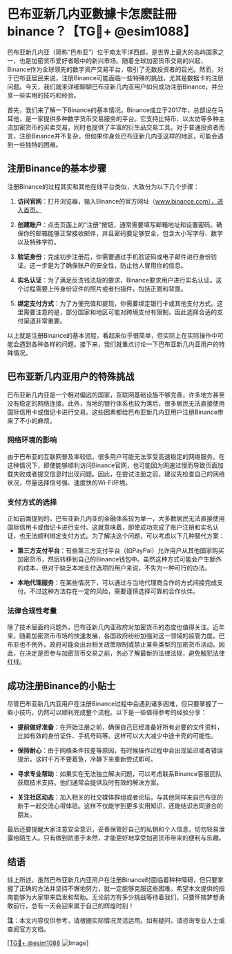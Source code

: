 # 巴布亚新几内亚數據卡怎麽註冊binance？【TG💪+ @esim1088】

巴布亚新几内亚（简称“巴布亚”）位于南太平洋西部，是世界上最大的岛屿国家之一，也是加密货币爱好者眼中的新兴市场。随着全球加密货币交易的兴起，Binance作为全球领先的数字资产交易平台，吸引了无数投资者的目光。然而，对于巴布亚居民来说，注册Binance可能面临一些特殊的挑战，尤其是数据卡的注册问题。今天，我们就来详细聊聊巴布亚新几内亚用户如何成功注册Binance，并分享一些实用的技巧和经验。

首先，我们来了解一下Binance的基本情况。Binance成立于2017年，总部设在马耳他，是一家提供多种数字货币交易服务的平台。它支持比特币、以太坊等多种主流加密货币的买卖交易，同时也提供了丰富的衍生品交易工具。对于普通投资者而言，注册Binance并不复杂，但如果你身处巴布亚新几内亚这样的地区，可能会遇到一些独特的困难。

## 注册Binance的基本步骤

注册Binance的过程其实和其他在线平台类似，大致分为以下几个步骤：

1. **访问官网**：打开浏览器，输入Binance的官方网址（www.binance.com），进入首页。
   
2. **创建账户**：点击页面上的“注册”按钮，通常需要填写邮箱地址和设置密码。确保你的邮箱能够正常接收邮件，并且密码要足够安全，包含大小写字母、数字以及特殊字符。

3. **验证身份**：完成初步注册后，你需要通过手机验证码或电子邮件进行身份验证。这一步是为了确保账户的安全性，防止他人冒用你的信息。

4. **实名认证**：为了满足反洗钱法规的要求，Binance要求用户进行实名认证。这个过程需要上传身份证件的照片或者扫描件，包括正面和背面。

5. **绑定支付方式**：为了方便充值和提现，你需要绑定银行卡或其他支付方式。这里需要注意的是，部分国家和地区可能对跨境支付有限制，因此选择合适的支付渠道非常重要。

以上就是注册Binance的基本流程，看起来似乎很简单，但实际上在实际操作中可能会遇到各种各样的问题。接下来，我们就重点讨论一下巴布亚新几内亚用户的特殊情况。

## 巴布亚新几内亚用户的特殊挑战

巴布亚新几内亚是一个相对偏远的国家，互联网基础设施不够完善，许多地方甚至没有稳定的网络连接。此外，当地的银行体系也较为落后，很多居民无法直接使用国际信用卡或借记卡进行交易。这些因素都给巴布亚新几内亚用户注册Binance带来了不小的麻烦。

### 网络环境的影响

由于巴布亚的互联网普及率较低，很多用户可能无法享受高速稳定的网络服务。在这种情况下，即使能够顺利访问Binance官网，也可能因为网速过慢而导致页面加载失败或者提交信息时出现问题。因此，在尝试注册之前，建议先检查自己的网络状况，尽量选择信号强、速度快的Wi-Fi环境。

### 支付方式的选择

正如前面提到的，巴布亚新几内亚的金融体系较为单一，大多数居民无法直接使用国际信用卡或借记卡进行支付。这就意味着，即使成功完成了账户注册和实名认证，也无法顺利绑定支付方式。为了解决这个问题，可以考虑以下几种替代方案：

- **第三方支付平台**：有些第三方支付平台（如PayPal）允许用户从其他国家购买加密货币，然后转移到自己的Binance钱包中。虽然这种方式可能会产生额外的成本，但对于缺乏本地支付选项的用户来说，不失为一种可行的办法。

- **本地代理服务**：在某些情况下，可以通过与当地代理商合作的方式间接完成支付。不过这种方法存在一定的风险，需要谨慎选择可靠的合作伙伴。

### 法律合规性考量

除了技术层面的问题外，巴布亚新几内亚政府对加密货币的态度也值得关注。近年来，随着加密货币市场的快速发展，各国政府纷纷加强对这一领域的监管力度。巴布亚也不例外，政府可能会出台相关政策限制或禁止某些类型的加密货币活动。因此，在决定是否参与加密货币交易之前，务必了解最新的法律法规，避免触犯法律红线。

## 成功注册Binance的小贴士

尽管巴布亚新几内亚用户在注册Binance过程中会遇到诸多困难，但只要掌握了一些小技巧，仍然可以顺利完成整个流程。以下是一些值得参考的经验分享：

- **提前做好准备**：在开始注册之前，确保自己已经准备好所有必要的文件资料，比如有效的身份证件、手机号码等。这样可以大大减少中途卡壳的可能性。

- **保持耐心**：由于网络条件较差等原因，有时候操作过程中会出现延迟或者错误提示。这时千万不要着急，冷静下来重新尝试即可。

- **寻求专业帮助**：如果实在无法独立解决问题，可以考虑联系Binance客服团队获取技术支持。他们通常会提供及时有效的解决方案。

- **关注社区动态**：加入相关的社交媒体群组或者论坛，与其他同样来自巴布亚的新手一起交流心得体验。这样不仅能学到更多实用知识，还能结识志同道合的朋友。

最后还要提醒大家注意安全意识，妥善保管好自己的私钥和个人信息，切勿轻易泄露给陌生人。只有做到防患于未然，才能更好地享受加密货币带来的便利与乐趣。

## 结语

综上所述，虽然巴布亚新几内亚用户在注册Binance时面临着种种障碍，但只要掌握了正确的方法并坚持不懈地努力，就一定能够克服这些困难。希望本文提供的指南能够为大家带来启发和帮助。无论前方有多少挑战等待着我们，只要怀揣梦想勇敢前行，总有一天会迎来属于自己的辉煌时刻！

**注**：本文内容仅供参考，请根据实际情况灵活运用。如有疑问，请咨询专业人士或查阅官方文档。

[[TG💪+ @esim1088](https://t.me/s/esim1088) ![Image](https://i.postimg.cc/4NQfJmqS/Snipaste-2025-05-13-00-14-12.png)]